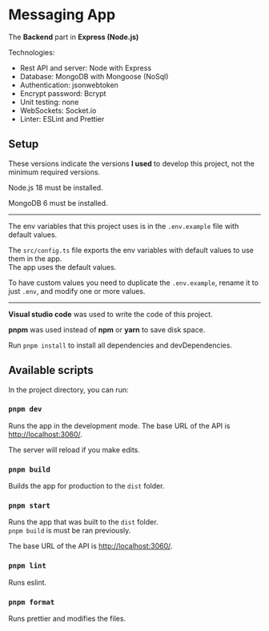 # Messaging App

The **Backend** part in **Express (Node.js)**

Technologies:

- Rest API and server: Node with Express
- Database: MongoDB with Mongoose (NoSql)
- Authentication: jsonwebtoken
- Encrypt password: Bcrypt
- Unit testing: none
- WebSockets: Socket.io
- Linter: ESLint and Prettier

## Setup

These versions indicate the versions **I used** to develop this project, not the minimum required versions.

Node.js 18 must be installed.

MongoDB 6 must be installed.

---

The env variables that this project uses is in the `.env.example` file with default values.

The `src/config.ts` file exports the env variables with default values to use them in the app.\
The app uses the default values.

To have custom values you need to duplicate the `.env.example`, rename it to just `.env`, and modify one or more values.

---

**Visual studio code** was used to write the code of this project.

**pnpm** was used instead of **npm** or **yarn** to save disk space.

Run `pnpm install` to install all dependencies and devDependencies.

## Available scripts

In the project directory, you can run:

### `pnpm dev`

Runs the app in the development mode.
The base URL of the API is [http://localhost:3060/](http://localhost:3060/).

The server will reload if you make edits.

### `pnpm build`

Builds the app for production to the `dist` folder.

### `pnpm start`

Runs the app that was built to the `dist` folder.\
`pnpm build` is must be ran previously.

The base URL of the API is [http://localhost:3060/](http://localhost:3060/).

### `pnpm lint`

Runs eslint.

### `pnpm format`

Runs prettier and modifies the files.
